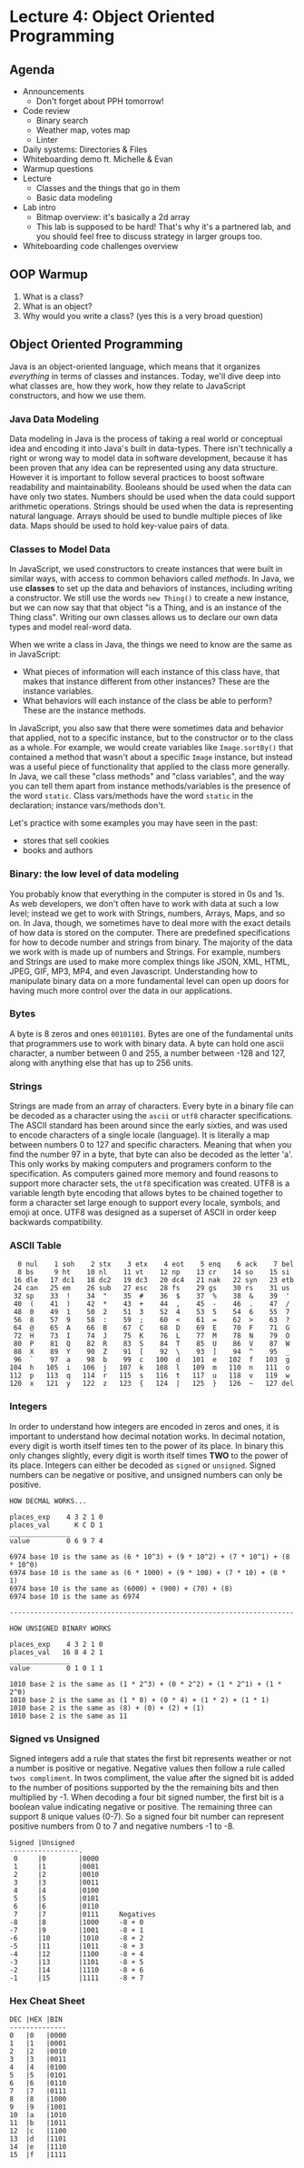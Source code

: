 # Lecture 4: Object Oriented Programming

## Agenda
- Announcements
    - Don't forget about PPH tomorrow!
- Code review
    - Binary search
    - Weather map, votes map
    - Linter
- Daily systems: Directories & Files
- Whiteboarding demo ft. Michelle & Evan
- Warmup questions
- Lecture
    - Classes and the things that go in them
    - Basic data modeling
- Lab intro
    - Bitmap overview: it's basically a 2d array
    - This lab is supposed to be hard! That's why it's a partnered lab, and you should feel free to discuss strategy in larger groups too.
- Whiteboarding code challenges overview


## OOP Warmup

1. What is a class?
2. What is an object?
3. Why would you write a class? (yes this is a very broad question)

## Object Oriented Programming

Java is an object-oriented language, which means that it organizes *everything* in terms of classes and instances. Today, we'll dive deep into what classes are, how they work, how they relate to JavaScript constructors, and how we use them.

### Java Data Modeling
Data modeling in Java is the
process of taking a real world or conceptual idea and encoding it into
Java's built in data-types. There isn't technically a right or wrong way to
model data in software development, because it has been proven that any idea can
be represented using any data structure. However it is important to follow
several practices to boost software readability and maintainability. Booleans
should be used when the data can have only two states. Numbers should be used
when the data could support arithmetic operations. Strings should be used when
the data is representing natural language. Arrays should be used to bundle
multiple pieces of like data. Maps should be used to hold key-value pairs of data.

### Classes to Model Data

In JavaScript, we used constructors to create instances that were built in similar ways, with access to common behaviors called *methods*. In Java, we use **classes** to set up the data and behaviors of instances, including writing a constructor. We still use the words `new Thing()` to create a new instance, but we can now say that that object "is a Thing, and is an instance of the Thing class". Writing our own classes allows us to declare our own data types and model real-word data.

When we write a class in Java, the things we need to know are the same as in JavaScript:

- What pieces of information will each instance of this class have, that makes that instance different from other instances? These are the instance variables.
- What behaviors will each instance of the class be able to perform? These are the instance methods.

In JavaScript, you also saw that there were sometimes data and behavior that applied, not to a specific instance, but to the constructor or to the class as a whole. For example, we would create variables like `Image.sortBy()` that contained a method that wasn't about a specific `Image` instance, but instead was a useful piece of functionality that applied to the class more generally. In Java, we call these "class methods" and "class variables", and the way you can tell them apart from instance methods/variables is the presence of the word `static`. Class vars/methods have the word `static` in the declaration; instance vars/methods don't.

Let's practice with some examples you may have seen in the past:
- stores that sell cookies
- books and authors

### Binary: the low level of data modeling

You probably know that everything in the computer is stored in 0s and 1s. As web developers, we don't often have to work with data at such a low level; instead we get to work with Strings, numbers, Arrays, Maps, and so on. In Java, though, we sometimes have to deal more with the exact details of how data is stored on the computer. There are predefined specifications for how to decode number and strings from binary. The majority of the data we work with is made up of numbers and Strings. For example, numbers and Strings are used to make more complex things like JSON, XML, HTML, JPEG, GIF, MP3, MP4, and even Javascript. Understanding how to manipulate binary data on a more fundamental level can open up doors for having much more control over the data in our applications.

### Bytes
A byte is 8 zeros and ones `00101101`. Bytes are one of the fundamental units that programmers use to work with binary data. A byte can hold one ascii character, a number between 0 and 255, a number between -128 and 127, along with anything else that has up to 256 units.

### Strings
Strings are made from an array of characters. Every byte in a binary file can be decoded as a character using the `ascii` or `utf8` character specifications. The ASCII standard has been around since the early sixties, and was used to encode characters of a single locale (language). It is literally a map between numbers 0 to 127 and specific characters. Meaning that when you find the number 97 in a byte, that byte can also be decoded as the letter 'a'. This only works by making computers and programers conform to the specification. As computers gained more memory and found reasons to support more character sets, the `utf8` specification was created. UTF8 is a variable length byte encoding that allows bytes to be chained together to form a character set large enough to support every locale, symbols, and emoji at once. UTF8 was designed as a superset of ASCII in order keep backwards compatibility.

### ASCII Table
```
  0 nul    1 soh    2 stx    3 etx    4 eot    5 enq    6 ack    7 bel
  8 bs     9 ht    10 nl    11 vt    12 np    13 cr    14 so    15 si
 16 dle   17 dc1   18 dc2   19 dc3   20 dc4   21 nak   22 syn   23 etb
 24 can   25 em    26 sub   27 esc   28 fs    29 gs    30 rs    31 us
 32 sp    33  !    34  "    35  #    36  $    37  %    38  &    39  '
 40  (    41  )    42  *    43  +    44  ,    45  -    46  .    47  /
 48  0    49  1    50  2    51  3    52  4    53  5    54  6    55  7
 56  8    57  9    58  :    59  ;    60  <    61  =    62  >    63  ?
 64  @    65  A    66  B    67  C    68  D    69  E    70  F    71  G
 72  H    73  I    74  J    75  K    76  L    77  M    78  N    79  O
 80  P    81  Q    82  R    83  S    84  T    85  U    86  V    87  W
 88  X    89  Y    90  Z    91  [    92  \    93  ]    94  ^    95  _
 96  `    97  a    98  b    99  c   100  d   101  e   102  f   103  g
104  h   105  i   106  j   107  k   108  l   109  m   110  n   111  o
112  p   113  q   114  r   115  s   116  t   117  u   118  v   119  w
120  x   121  y   122  z   123  {   124  |   125  }   126  ~   127 del
```

### Integers
In order to understand how integers are encoded in zeros and ones, it is important to understand how decimal notation works. In decimal notation, every digit is worth itself times ten to the power of its place. In binary this only changes slightly, every digit is worth itself times **TWO** to the power of its place. Integers can either be decoded as `signed` or `unsigned`. Signed numbers can be negative or positive, and unsigned numbers can only be positive.

```
HOW DECMAL WORKS...

places_exp    4 3 2 1 0
places_val      K C D 1
_______________
value         0 6 9 7 4

6974 base 10 is the same as (6 * 10^3) + (9 * 10^2) + (7 * 10^1) + (8 * 10^0)
6974 base 10 is the same as (6 * 1000) + (9 * 100) + (7 * 10) + (8 * 1)
6974 base 10 is the same as (6000) + (900) + (70) + (8)
6974 base 10 is the same as 6974

----------------------------------------------------------------------

HOW UNSIGNED BINARY WORKS

places_exp    4 3 2 1 0
places_val   16 8 4 2 1
_______________
value         0 1 0 1 1

1010 base 2 is the same as (1 * 2^3) + (0 * 2^2) + (1 * 2^1) + (1 * 2^0)
1010 base 2 is the same as (1 * 8) + (0 * 4) + (1 * 2) + (1 * 1)
1010 base 2 is the same as (8) + (0) + (2) + (1)
1010 base 2 is the same as 11
```

### Signed vs Unsigned
Signed integers add a rule that states the first bit represents weather or not a number is positive or negative. Negative values then follow a rule called `twos compliment`. In twos compliment, the value after the signed bit is added to the number of positions supported by the the remaining bits and then multiplied by -1. When decoding a four bit signed number, the first bit is a boolean value indicating negative or positive. The remaining three can support 8 unique values (0-7). So a signed four bit number can represent positive numbers from 0 to 7 and negative numbers -1 to -8.

```
Signed |Unsigned
-----------------.
 0     |0        |0000
 1     |1        |0001
 2     |2        |0010
 3     |3        |0011
 4     |4        |0100
 5     |5        |0101
 6     |6        |0110
 7     |7        |0111     Negatives
-8     |8        |1000     -8 + 0
-7     |9        |1001     -8 + 1
-6     |10       |1010     -8 + 2
-5     |11       |1011     -8 + 3
-4     |12       |1100     -8 + 4
-3     |13       |1101     -8 + 5
-2     |14       |1110     -8 + 6
-1     |15       |1111     -8 + 7
```

### Hex Cheat Sheet
``` text
DEC |HEX |BIN
--------------
0   |0   |0000
1   |1   |0001
2   |2   |0010
3   |3   |0011
4   |4   |0100
5   |5   |0101
6   |6   |0110
7   |7   |0111
8   |8   |1000
9   |9   |1001
10  |a   |1010
11  |b   |1011
12  |c   |1100
13  |d   |1101
14  |e   |1110
15  |f   |1111
```
